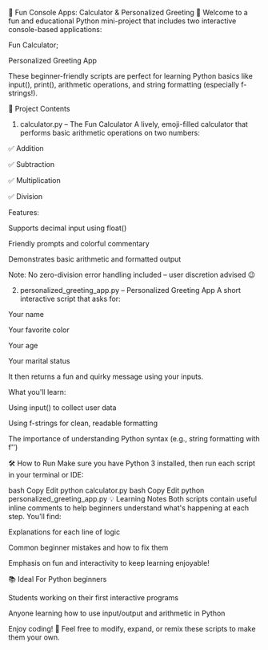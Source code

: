 🧮 Fun Console Apps: Calculator & Personalized Greeting 🎉
Welcome to a fun and educational Python mini-project that includes two interactive console-based applications:

Fun Calculator;

Personalized Greeting App

These beginner-friendly scripts are perfect for learning Python basics like input(), print(), arithmetic operations, and string formatting (especially f-strings!).

📁 Project Contents
1. calculator.py – The Fun Calculator
A lively, emoji-filled calculator that performs basic arithmetic operations on two numbers:

✅ Addition

✅ Subtraction

✅ Multiplication

✅ Division

Features:

Supports decimal input using float()

Friendly prompts and colorful commentary

Demonstrates basic arithmetic and formatted output

Note: No zero-division error handling included – user discretion advised 😉

2. personalized_greeting_app.py – Personalized Greeting App
A short interactive script that asks for:

Your name

Your favorite color

Your age

Your marital status

It then returns a fun and quirky message using your inputs.

What you'll learn:

Using input() to collect user data

Using f-strings for clean, readable formatting

The importance of understanding Python syntax (e.g., string formatting with f'')

🛠️ How to Run
Make sure you have Python 3 installed, then run each script in your terminal or IDE:

bash
Copy
Edit
python calculator.py
bash
Copy
Edit
python personalized_greeting_app.py
💡 Learning Notes
Both scripts contain useful inline comments to help beginners understand what's happening at each step. You’ll find:

Explanations for each line of logic

Common beginner mistakes and how to fix them

Emphasis on fun and interactivity to keep learning enjoyable!

📚 Ideal For
Python beginners

Students working on their first interactive programs

Anyone learning how to use input/output and arithmetic in Python

Enjoy coding! 🎈
Feel free to modify, expand, or remix these scripts to make them your own.

